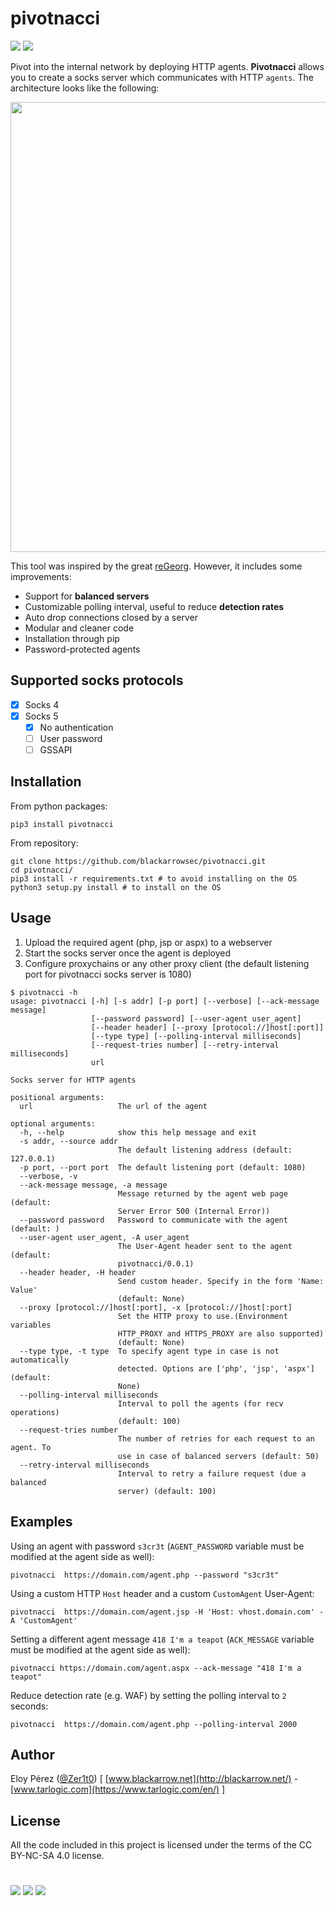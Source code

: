 # pivotnacci

[![](https://img.shields.io/badge/Category-Lateral%20Movement-E5A505?style=flat-square)]() [![](https://img.shields.io/badge/Language-.NET%20%2f%20PHP%20%2f%20Java%20%2f%20Python-E5A505?style=flat-square)]()


Pivot into the internal network by deploying HTTP agents. **Pivotnacci** allows you to create a socks server which communicates with HTTP `agents`. The architecture looks like the following:

<p align="center">
  <img src="pivotnacci.png" width="720" >
</p>

This tool was inspired by the great [reGeorg](https://github.com/sensepost/reGeorg). However, it includes some improvements:
- Support for **balanced servers**
- Customizable polling interval, useful to reduce **detection rates**
- Auto drop connections closed by a server
- Modular and cleaner code
- Installation through pip
- Password-protected agents

Supported socks protocols
------------

- [X] Socks 4
- [X] Socks 5
  + [X] No authentication
  + [ ] User password
  + [ ] GSSAPI

Installation
------------

From python packages:
```shell
pip3 install pivotnacci
```

From repository:
```shell
git clone https://github.com/blackarrowsec/pivotnacci.git
cd pivotnacci/
pip3 install -r requirements.txt # to avoid installing on the OS
python3 setup.py install # to install on the OS
```

Usage
------------

1. Upload the required agent (php, jsp or aspx) to a webserver
2. Start the socks server once the agent is deployed
3. Configure proxychains or any other proxy client (the default listening port for pivotnacci socks server is 1080)

```shell
$ pivotnacci -h
usage: pivotnacci [-h] [-s addr] [-p port] [--verbose] [--ack-message message]
                  [--password password] [--user-agent user_agent]
                  [--header header] [--proxy [protocol://]host[:port]]
                  [--type type] [--polling-interval milliseconds]
                  [--request-tries number] [--retry-interval milliseconds]
                  url

Socks server for HTTP agents

positional arguments:
  url                   The url of the agent

optional arguments:
  -h, --help            show this help message and exit
  -s addr, --source addr
                        The default listening address (default: 127.0.0.1)
  -p port, --port port  The default listening port (default: 1080)
  --verbose, -v
  --ack-message message, -a message
                        Message returned by the agent web page (default:
                        Server Error 500 (Internal Error))
  --password password   Password to communicate with the agent (default: )
  --user-agent user_agent, -A user_agent
                        The User-Agent header sent to the agent (default:
                        pivotnacci/0.0.1)
  --header header, -H header
                        Send custom header. Specify in the form 'Name: Value'
                        (default: None)
  --proxy [protocol://]host[:port], -x [protocol://]host[:port]
                        Set the HTTP proxy to use.(Environment variables
                        HTTP_PROXY and HTTPS_PROXY are also supported)
                        (default: None)
  --type type, -t type  To specify agent type in case is not automatically
                        detected. Options are ['php', 'jsp', 'aspx'] (default:
                        None)
  --polling-interval milliseconds
                        Interval to poll the agents (for recv operations)
                        (default: 100)
  --request-tries number
                        The number of retries for each request to an agent. To
                        use in case of balanced servers (default: 50)
  --retry-interval milliseconds
                        Interval to retry a failure request (due a balanced
                        server) (default: 100)
```

Examples
------------

Using an agent with password `s3cr3t` (`AGENT_PASSWORD` variable must be modified at the agent side as well):
```shell
pivotnacci  https://domain.com/agent.php --password "s3cr3t"
```

Using a custom HTTP `Host` header and a custom `CustomAgent` User-Agent:
```shell
pivotnacci  https://domain.com/agent.jsp -H 'Host: vhost.domain.com' -A 'CustomAgent'
```

Setting a different agent message `418 I'm a teapot` (`ACK_MESSAGE` variable must be modified at the agent side as well):
```shell
pivotnacci https://domain.com/agent.aspx --ack-message "418 I'm a teapot"
```

Reduce detection rate (e.g. WAF) by setting the polling interval to `2` seconds:
```shell
pivotnacci  https://domain.com/agent.php --polling-interval 2000
```

Author
---------------
Eloy Pérez ([@Zer1t0](https://github.com/Zer1t0)) [ [www.blackarrow.net](http://blackarrow.net/) - [www.tarlogic.com](https://www.tarlogic.com/en/) ]


License
-------
All the code included in this project is licensed under the terms of the CC BY-NC-SA 4.0 license.

#

[![](https://img.shields.io/badge/www-blackarrow.net-E5A505?style=flat-square)](https://www.blackarrow.net) [![](https://img.shields.io/badge/twitter-@BlackArrowSec-00aced?style=flat-square&logo=twitter&logoColor=white)](https://twitter.com/BlackArrowSec) [![](https://img.shields.io/badge/linkedin-@BlackArrowSec-0084b4?style=flat-square&logo=linkedin&logoColor=white)](https://www.linkedin.com/company/blackarrowsec/)
